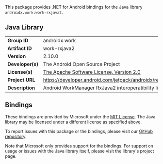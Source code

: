 This package provides .NET for Android bindings for the Java library `androidx.work:work-rxjava2`.

## Java Library

| | |
|-|-|
| **Group ID** | androidx.work |
| **Artifact ID** | work-rxjava2 |
| **Version** | 2.10.0 |
| **Developer(s)** | The Android Open Source Project |
| **License(s)** | [The Apache Software License, Version 2.0](http://www.apache.org/licenses/LICENSE-2.0.txt) |
| **Project URL** | https://developer.android.com/jetpack/androidx/releases/work#2.10.0 |
| **Description** | Android WorkManager RxJava2 interoperatibility library |

## Bindings

These bindings are provided by Microsoft under the [MIT License](https://opensource.org/licenses/MIT). The Java
library may be licensed under a different license as specified above.

To report issues with this package or the bindings, please visit our [GitHub repository](https://aka.ms/android-libraries).

Note that Microsoft only provides support for the bindings. For support on
usage or issues with the Java library itself, please visit the library's project page.
